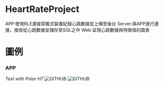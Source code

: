 # HeartRateProject
APP:使用BLE連接穿戴式裝置紀錄心跳數據並上傳至後台
Server:與APP進行連接，接收從心跳數據並儲存至SQL之中
Web:呈現心跳數據與特徵值的圖表

# 圖例
### APP
*Test with Polar H7*
![GITHUB](https://i.imgur.com/WHEa8dK.png)
![GITHUB](https://i.imgur.com/gssbQ0E.png)